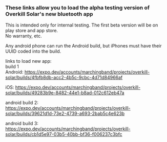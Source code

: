 ### These links allow you to load the alpha testing version of Overkill Solar's new bluetooth app

This is intended only for internal testing. The first beta version will be on play store and app store.     
No warranty, etc.   

Any android phone can run the Android build, but iPhones must have their UUID coded into the build.

links to load new app:     
build 1     
Android: https://expo.dev/accounts/marchingband/projects/overkill-solar/builds/4fbfb8db-acc2-4b5c-9cbc-4d71d84966af

iOS: https://expo.dev/accounts/marchingband/projects/overkill-solar/builds/49283b9e-8482-44e1-b8ad-012c612eb47a


android build 2:    
https://expo.dev/accounts/marchingband/projects/overkill-solar/builds/39621d1d-73e2-4739-a693-2bab5c4e623b

android build 3:     
https://expo.dev/accounts/marchingband/projects/overkill-solar/builds/cb1d5e97-03b5-40bb-bf36-f006237c3bfc
